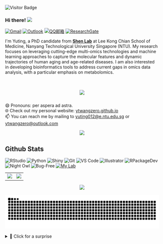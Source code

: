 ![Visitor Badge](https://visitor-badge.laobi.icu/badge?page_id=ytwangZero)

### Hi there! <img src="https://media.giphy.com/media/hvRJCLFzcasrR4ia7z/giphy.gif" width="30px"/><br>

[![Gmail](https://img.shields.io/badge/-Gmail-c14438?style=flat&logo=Gmail&logoColor=white)](mailto:ytwangzero@gmail.com)
[![Outlook](https://img.shields.io/badge/-Outlook-0078D4?style=flat&logo=Microsoft-Outlook&logoColor=white)](mailto:ytwangzero@outlook.com)
[![QQ邮箱](https://img.shields.io/badge/-QQ邮箱-FFA500?style=flat&logo=Mail.Ru&logoColor=white)](mailto:2750811897@qq.com)
[![ResearchGate](https://img.shields.io/badge/ResearchGate-00CCBB?style=flat&logo=ResearchGate&logoColor=white)](https://www.researchgate.net/profile/Yuting-Wang-112)

I'm Yuting, a PhD candidate from <a href="https://www.shen-lab.org/">**Shen Lab**</a></li> at Lee Kong Chian School of Medicine, Nanyang Technological University Singapore (NTU). My research focuses on leveraging cutting-edge multi-omics technologies and machine learning approaches to capture the molecular features and dynamic trajectories of human aging and age-related diseases. I am also interested in developing bioinformatics tools to address current gaps in omics data analysis, with a particular emphasis on metabolomics.

<h1 align="center"> <a href="https://sunguoqi.com/"> <img src="https://readme-typing-svg.herokuapp.com/?lines=console.log(%22Hello%2C%20World!%22);Welcome%20to%20zero%20Github!&center=true&size=27"> </a> </h1>

😄 Pronouns: per aspera ad astra.<br>
🌐 Check out my personal website: <a href="https://ytwangzero.github.io/">ytwangzero.github.io</a><br>
📫 You can reach me by mailing to <yuting012@e.ntu.edu.sg> or <ytwangzero@outlook.com>

<p align="center">
  <img src="https://weather-widget.vercel.app/api?city=Singapore&unit=metric" />
</p>



## Github Stats

![RStudio](https://img.shields.io/badge/RStudio-75AADB?style=flat&logo=rstudio&logoColor=white)
![Python](https://img.shields.io/badge/Python-3776AB?style=flat&logo=python&logoColor=white)
![Shiny](https://img.shields.io/badge/Shiny-45b8d8?style=flat&logo=rstudio&logoColor=white)
![Git](https://img.shields.io/badge/Git-F05032?style=flat&logo=git&logoColor=white)
![VS Code](https://img.shields.io/badge/VS_Code-007ACC?style=flat&logo=visual-studio-code&logoColor=white)
![Illustrator](https://img.shields.io/badge/Illustrator-FF9A00?style=flat&logo=adobe-illustrator&logoColor=white)
![RPackageDev](https://img.shields.io/badge/R_Package-Developer-informational)
![Night Owl](https://img.shields.io/badge/Night%20Owl-%F0%9F%90%B0-darkblue)
![Bug-Free](https://img.shields.io/badge/Code-Bug_Free-green)
[![My Lab](https://img.shields.io/badge/My_Lab-GEAR@PKU-blue?style=flat&logo=academia&logoColor=white)](https://gearpku2020.github.io/)


<table>
  <tr>
    <td>
      <img src="https://github-readme-stats.vercel.app/api?username=ytwangZero&show_icons=true&theme=tokyonight&rank_icon=github" />
    </td>
    <td>
      <img src="https://github-readme-stats.vercel.app/api/top-langs/?username=ytwangZero&layout=compact&theme=holi" />
    </td>
  </tr>
</table>

<div align="center">
  <img src="https://github-readme-activity-graph.vercel.app/graph?username=ytwangZero&theme=github-compact&hide_border=true" />
</div>

![](https://github.com/ytwangZero/ytwangZero/blob/output/github-contribution-grid-snake-dark.svg)

<details>
<summary>🎁 Click for a surprise</summary>
  
> [🐍 Play a Game!](https://playsnake.org/)

</details>





